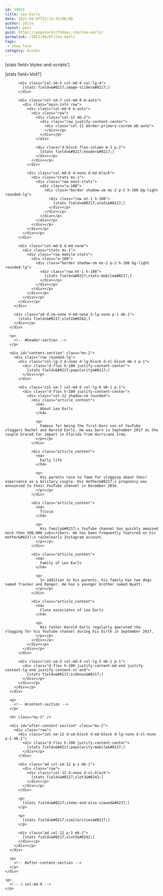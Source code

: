```yaml
---
id: 19631
title: Leo Earls
date: 2021-04-07T23:14:35+00:00
author: chito
layout: post
guid: https://popularbirthdays.com/leo-earls/
permalink: /2021/04/07/leo-earls
tags:
 - show love
category: Guides
---
```

<!--Content-->

<div class="main-content">
  [stats field=&#8217;styles-and-scripts&#8217;]</p> 
  
  <div class="row">
    <div class="col-12">
      <div id="header-section" class="mx-3 mb-2">
        <div class="row bg-light shadow awesome-bg py-3 rounded">
          <div class="ad col-sm-12 p-1 mb-1">
            [stats field=&#8217;slot1&#8242;]
          </div>
          
          <div class="col-sm-5 col-md-4 col-lg-4">
            [stats field=&#8217;image-slider&#8217;]
          </div>
          
          <div class="col-sm-7 col-md-8 m-auto">
            <div class="main-info row">
              <div class="col-md-6 m-auto">
                <div class="row">
                  <div class="col-12 mb-2">
                    <div class="row justify-content-center">
                      <div class="col-11 border-primary-custom mb-auto">
                      </div></p>
                    </div></p>
                  </div>
                  
                  <div class="d-block flex-column m-2 p-2">
                    [stats field=&#8217;header&#8217;]
                  </div></p>
                </div></p>
              </div>
              
              <div class="col-md-6 d-none d-md-block">
                <div class="stats mx-1">
                  <div class="row main-stats">
                    <div class="w-100">
                      <div class="border shadow-sm mx-2 p-2 h-100 bg-light rounded-lg">
                        <div class="row mt-1 h-100">
                          [stats field=&#8217;stats&#8217;]
                        </div></p>
                      </div></p>
                    </div></p>
                  </div></p>
                </div></p>
              </div></p>
            </div></p>
          </div>
          
          <div class="col-md-6 d-md-none">
            <div class="stats mx-1">
              <div class="row mobile-stats">
                <div class="w-100">
                  <div class="border shadow-sm mx-2 p-2 h-100 bg-light rounded-lg">
                    <div class="row mt-1 h-100">
                      [stats field=&#8217;stats-mobile&#8217;]
                    </div></p>
                  </div></p>
                </div></p>
              </div></p>
            </div></p>
          </div></p>
        </div>
        
        <div class="ad d-sm-none d-md-none d-lg-none p-1 mb-1">
          [stats field=&#8217;slot2&#8242;]
        </div></p>
      </div>
      
      <p>
        <!-- #header-section -->
      </p>
      
      <div id="content-section" class="mx-2">
        <div class="row rounded-lg">
          <div class="col-lg-3 d-none d-lg-block d-xl-block mb-1 p-1">
            <div class="d-flex h-100 justify-content-center">
              [stats field=&#8217;popularity&#8217;]
            </div></p>
          </div>
          
          <div class="col-sm-7 col-md-8 col-lg-6 mb-1 p-1">
            <div class="d-flex h-100 justify-content-center">
              <div class="col-12 shadow-sm rounded">
                <div class="article_content">
                  <h4>
                    About Leo Earls
                  </h4>
                  
                  <p>
                    Famous for being the first-born son of YouTube vloggers Rachel and Harold Earls. He was born in September 2017 as the couple braced for impact in Florida from Hurricane Irma. 
                  </p></p>
                </div>
                
                <div class="article_content">
                  <h4>
                    Early life
                  </h4>
                  
                  <p>
                    His parents rose to fame for vlogging about their experience as a military couple. His mother&#8217;s pregnancy was announced to their YouTube channel in December 2016. 
                  </p></p>
                </div>
                
                <div class="article_content">
                  <h4>
                    Trivia
                  </h4>
                  
                  <p>
                    His family&#8217;s YouTube channel has quickly amassed more than 500,000 subscribers. He has been frequently featured on his mother&#8217;s rachelearls Instagram account. 
                  </p></p>
                </div>
                
                <div class="article_content">
                  <h4>
                    Family of Leo Earls
                  </h4>
                  
                  <p>
                    In addition to his parents, his family has two dogs named Tracker and Ranger. He has a younger brother named Wyatt.
                  </p></p>
                </div>
                
                <div class="article_content">
                  <h4>
                    Close associates of Leo Earls
                  </h4>
                  
                  <p>
                    His father Harold Earls regularly operated the vlogging for his YouTube channel during his birth in September 2017. 
                  </p></p>
                </div></p>
              </div></p>
            </div></p>
          </div>
          
          <div class="col-sm-5 col-md-4 col-lg-3 mb-1 p-1">
            <div class="d-flex h-100 justify-content-md-end justify-content-lg-end justify-content-xl-end">
              [stats field=&#8217;sidenav&#8217;]
            </div></p>
          </div></p>
        </div></p>
      </div>
      
      <p>
        <!-- #content-section -->
      </p>
      
      <hr class="my-2" />
      
      <div id="after-content-section" class="mx-2">
        <div class="row">
          <div class="col-sm-12 d-sm-block d-md-block d-lg-none d-xl-none p-1 mb-1">
            <div class="d-flex h-100 justify-content-center">
              [stats field=&#8217;popularity-mobile&#8217;]
            </div></p>
          </div>
          
          <div class="ad col-sm-12 p-1 mb-1">
            <div class="row">
              <div class="col-12 d-none d-xl-block">
                [stats field=&#8217;slot3&#8242;]
              </div></p>
            </div></p>
          </div>
          
          <p>
            [stats field=&#8217;items-and-also-viewed&#8217;]
          </p>
          
          <p>
            [stats field=&#8217;similarities&#8217;]
          </p>
          
          <div class="ad col-12 p-1 mb-1">
            [stats field=&#8217;slot5&#8242;]
          </div></p>
        </div></p>
      </div>
      
      <p>
        <!-- #after-content-section -->
      </p>
    </div>
    
    <p>
      <!-- /.col-md-8 -->
    </p>
  </div>
</div>